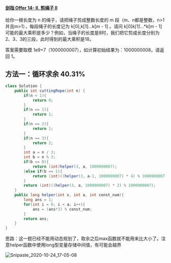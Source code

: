 #### [剑指 Offer 14- II. 剪绳子 II](https://leetcode-cn.com/problems/jian-sheng-zi-ii-lcof/)

给你一根长度为 n 的绳子，请把绳子剪成整数长度的 m 段（m、n都是整数，n>1并且m>1），每段绳子的长度记为 k[0],k[1]...k[m - 1] 。请问 k[0]*k[1]*...*k[m - 1] 可能的最大乘积是多少？例如，当绳子的长度是8时，我们把它剪成长度分别为2、3、3的三段，此时得到的最大乘积是18。

答案需要取模 1e9+7（1000000007），如计算初始结果为：1000000008，请返回 1。



## 方法一：循环求余 40.31%

```java
class Solution {
    public int cuttingRope(int n) {
        if(n < 1){
            return 0;
        }
        if(n == 1){
            return 1;
        }
        if(n == 2){
            return 1;
        }
        if(n == 3){
            return 2;
        }
        int a = n / 3;
        int b = n % 3;
        if(b == 0){
            return (int)helper(3, a, 1000000007);
        }else if(b == 1){
            return (int)((helper(3, a-1, 1000000007) * 4) % 1000000007);
        }
        return (int)((helper(3, a, 1000000007) * 2) % 1000000007);
    }
    public long helper(int x, int a, int const_num){
        long ans = 1;
        for(int i = 0; i < a; i++){
            ans = (ans*3) % const_num;
        }
        return ans;
    }
}
```

思路：这一题已经不能用动态规划了，取余之后max函数就不能用来比大小了。注意helper函数中使用long型变量存储中间值，有可能会越界

![Snipaste_2020-10-24_17-05-08](D:\JavaHub\学习相关\课堂截图\Snipaste_2020-10-24_17-05-08.png)
